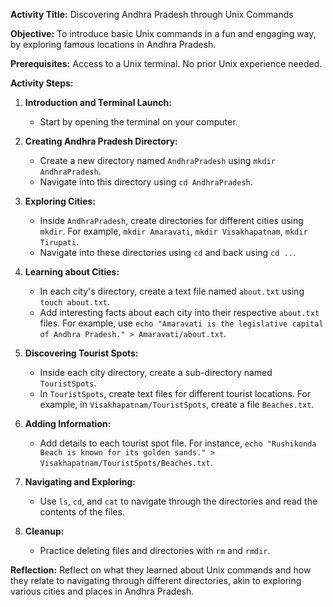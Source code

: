 **Activity Title:** Discovering Andhra Pradesh through Unix Commands

**Objective:** To introduce basic Unix commands in a fun and engaging way, by exploring famous locations in Andhra Pradesh.

**Prerequisites:** Access to a Unix terminal. No prior Unix experience needed.

**Activity Steps:**

1. **Introduction and Terminal Launch:**
   - Start by opening the terminal on your computer.

2. **Creating Andhra Pradesh Directory:**
   - Create a new directory named `AndhraPradesh` using `mkdir AndhraPradesh`.
   - Navigate into this directory using `cd AndhraPradesh`.

3. **Exploring Cities:**
   - Inside `AndhraPradesh`, create directories for different cities using `mkdir`. For example, `mkdir Amaravati`, `mkdir Visakhapatnam`, `mkdir Tirupati`.
   - Navigate into these directories using `cd` and back using `cd ..`.

4. **Learning about Cities:**
   - In each city's directory, create a text file named `about.txt` using `touch about.txt`.
   - Add interesting facts about each city into their respective `about.txt` files. For example, use `echo "Amaravati is the legislative capital of Andhra Pradesh." > Amaravati/about.txt`.

5. **Discovering Tourist Spots:**
   - Inside each city directory, create a sub-directory named `TouristSpots`.
   - In `TouristSpots`, create text files for different tourist locations. For example, in `Visakhapatnam/TouristSpots`, create a file `Beaches.txt`.

6. **Adding Information:**
   - Add details to each tourist spot file. For instance, `echo "Rushikonda Beach is known for its golden sands." > Visakhapatnam/TouristSpots/Beaches.txt`.

7. **Navigating and Exploring:**
   - Use `ls`, `cd`, and `cat` to navigate through the directories and read the contents of the files.

8. **Cleanup:**
   - Practice deleting files and directories with `rm` and `rmdir`.

**Reflection:**
Reflect on what they learned about Unix commands and how they relate to navigating through different directories, akin to exploring various cities and places in Andhra Pradesh.
